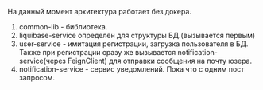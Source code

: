 На данный момент архитектура работает без докера. 

1) common-lib - библиотека.
2) liquibase-service определён для структуры БД.(вызывается первым)
3) user-service -  имитация регистрации, загрузка пользователя в БД. Также при регистрации сразу же вызывается notification-service(через FeignClient) для отправки сообщения на почту юзера.
4) notification-service - сервис уведомлений. Пока что с одним пост запросом.
   
